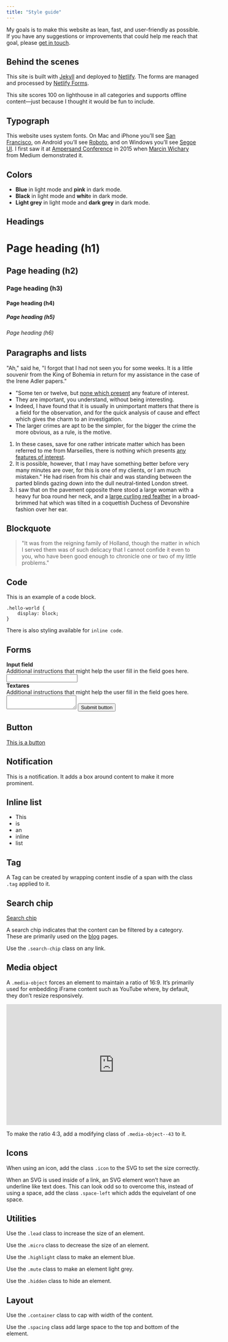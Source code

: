 ```yaml
---
title: "Style guide"
---
```


My goals is to make this website as lean, fast, and user-friendly as possible. If you have any suggestions or improvements that could help me reach that goal, please [get in touch](/contact/).

## Behind the scenes

This site is built with [Jekyll](https://jekyllrb.com/) and deployed to [Netlify](https://www.netlify.com/). The forms are managed and processed by [Netlify Forms](https://www.netlify.com/products/forms/).

This site scores 100 on lighthouse in all categories and supports offline content—just because I thought it would be fun to include.

## Typograph

This website uses system fonts. On Mac and iPhone you’ll see [San Francisco](https://developer.apple.com/fonts/), on Android you’ll see [Roboto](https://github.com/google/roboto), and on Windows you’ll see [Segoe UI](https://www.microsoft.com/typography/fonts/family.aspx?FID=331). I first saw it at [Ampersand Conference](http://2015.ampersandconf.com/) in 2015 when [Marcin Wichary](http://2015.ampersandconf.com/speakers#marcin) from Medium demonstrated it.

## Colors

<ul>
    <li class="highlight"><strong>Blue</strong> in light mode and <strong>pink</strong> in dark mode.</li>
    <li><strong>Black</strong> in light mode and <strong>whit</strong>e in dark mode.</li>
    <li class="mute"><strong>Light grey</strong> in light mode and <strong>dark grey</strong> in dark mode.</li>
</ul>

## Headings

# Page heading (h1)

## Page heading (h2)

### Page heading (h3)

#### Page heading (h4)

##### Page heading (h5)

###### Page heading (h6)

## Paragraphs and lists

"Ah," said he, "I forgot that I had not seen you for some weeks. It is a little souvenir from the King of Bohemia in return for my assistance in the case of the Irene Adler papers."

* "Some ten or twelve, but [none which present](#) any feature of interest.
* They are important, you understand, without being interesting.
* Indeed, I have found that it is usually in unimportant matters that there is a field for the observation, and for the quick analysis of cause and effect which gives the charm to an investigation.
* The larger crimes are apt to be the simpler, for the bigger the crime the more obvious, as a rule, is the motive.

1. In these cases, save for one rather intricate matter which has been referred to me from Marseilles, there is nothing which presents [any features of interest]().
2. It is possible, however, that I may have something better before very many minutes are over, for this is one of my clients, or I am much mistaken."
He had risen from his chair and was standing between the parted blinds gazing down into the dull neutral-tinted London street.
3. I saw that on the pavement opposite there stood a large woman with a heavy fur boa round her neck, and a [large curling red feather]() in a broad-brimmed hat which was tilted in a coquettish Duchess of Devonshire fashion over her ear.

## Blockquote

> "It was from the reigning family of Holland, though the matter in which I served them was of such delicacy that I cannot confide it even to you, who have been good enough to chronicle one or two of my little problems."

## Code

This is an example of a code block.

```
.hello-world {
    display: block;
}
```

There is also styling available for <code>inline code</code>.

## Forms

<form>
    <label>
        <div><strong>Input field</strong></div>
        <div class="micro">Additional instructions that might help the user fill in the field goes here.</div>
        <input>
    </label>
    <label>
        <div><strong>Textares</strong></div>
        <div class="micro">Additional instructions that might help the user fill in the field goes here.</div>
        <textarea></textarea>
    </label>
    <button>Submit button</button>
</form>

## Button

<a href="#" class="button">This is a button</a>

## Notification

<div class="notification">
    <p>This is a notification. It adds a box around content to make it more prominent.</p>
</div>

## Inline list

<ul class="inline-list">
    <li>This</li>
    <li>is</li>
    <li>an</li>
    <li>inline</li>
    <li>list</li>
</ul>

## Tag

A <span class="tag">Tag</span> can be created by wrapping content insdie of a span with the class <code>.tag</code> applied to it.

## Search chip

<a href="#" class="search-chip">Search chip</a>

A search chip indicates that the content can be filtered by a category. These are primarily used on the <a href="/blog/">blog</a> pages.

Use the <code>.search-chip</code> class on any link.

## Media object

A <code>.media-object</code> forces an element to maintain a ratio of 16:9. It’s primarily used for embedding iFrame content such as YouTube where, by default, they don’t resize responsively.

<div class="media-object"><iframe width="560" height="315" src="https://www.youtube.com/embed/2XX14tfsk4c" frameborder="0" allow="accelerometer; autoplay; encrypted-media; gyroscope; picture-in-picture" allowfullscreen></iframe></div>

To make the ratio 4:3, add a modifying class of <code>.media-object--43</code> to it.

## Icons

When using an icon, add the class <code>.icon</code> to the SVG to set the size correctly.

When an SVG is used inside of a link, an SVG element won’t have an underline like text does. This can look odd so to overcome this, instead of using a space, add the class <code>.space-left</code> which adds the equivelant of one space.

## Utilities

<p class="lead">Use the <code>.lead</code> class to increase the size of an element.</p>

<p class="micro">Use the <code>.micro</code> class to decrease the size of an element.</p>

<p class="highlight">Use the <code>.highlight</code> class to make an element blue.</p>

<p class="mute">Use the <code>.mute</code> class to make an element light grey.</p>

<p>Use the <code>.hidden</code> class to hide an element.</p>

## Layout

<p>Use the <code>.container</code> class to cap with width of the content.</p>

<p>Use the <code>.spacing</code> class add large space to the top and bottom of the element.</p>
